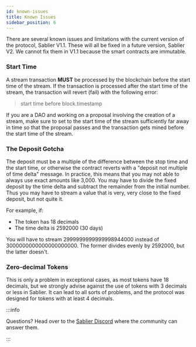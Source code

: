 ```yaml
---
id: known-issues
title: Known Issues
sidebar_position: 6
---
```


There are several known issues and limitations with the current version of the protocol, Sablier V1.1. These will all be
fixed in a future version, Sablier V2. We cannot fix them in V1.1 because the smart contracts are immutable.

### Start Time

A stream transaction **MUST** be processed by the blockchain before the start time of the stream. If the transaction is
processed after the start time of the stream, the transaction will revert (fail) with the following error:

> start time before block.timestamp

If you are a DAO and working on a proposal involving the creation of a stream, make sure to set to the start time of the
stream sufficiently far away in time so that the proposal passes and the transaction gets mined before the start time of
the stream.

### The Deposit Gotcha

The deposit must be a multiple of the difference between the stop time and the start time, or otherwise the contract
reverts with a "deposit not multiple of time delta" message. In practice, this means that you may not able to always use
exact amounts like 3,000. You may have to divide the fixed deposit by the time delta and subtract the remainder from the
initial number. Thus you may have to stream a value that is very, very close to the fixed deposit, but not quite it.

For example, if:

- The token has 18 decimals
- The time delta is 2592000 (30 days)

You will have to stream 2999999999999998944000 instead of 3000000000000000000000. The former divides evenly by 2592000,
but the latter doesn't.

### Zero-decimal Tokens

This is only a problem in exceptional cases, as most tokens have 18 decimals, but we strongly advise against the use of
tokens with 3 decimals or less in Sablier. It can lead to all sorts of problems, and the protocol was designed for
tokens with at least 4 decimals.

:::info

Questions? Head over to the [Sablier Discord](https://discord.gg/bSwRCwWRsT) where the community can answer them.

:::
